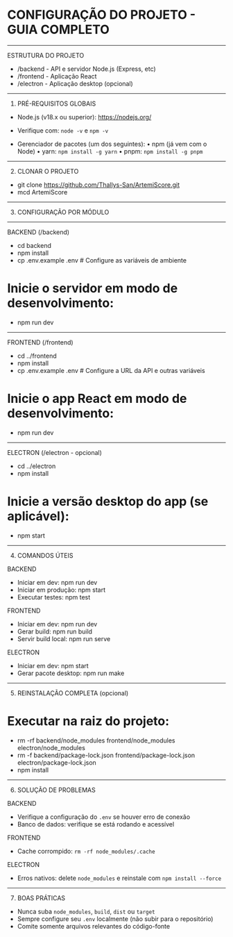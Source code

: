 CONFIGURAÇÃO DO PROJETO - GUIA COMPLETO
=======================================
---------------------
ESTRUTURA DO PROJETO

- /backend     - API e servidor Node.js (Express, etc)
- /frontend    - Aplicação React
- /electron    - Aplicação desktop (opcional)
-------------------------
1. PRÉ-REQUISITOS GLOBAIS

- Node.js (v18.x ou superior): https://nodejs.org/
- Verifique com: `node -v` e `npm -v`

- Gerenciador de pacotes (um dos seguintes):
  • npm (já vem com o Node)
  • yarn: `npm install -g yarn`
  • pnpm: `npm install -g pnpm`
-------------------
2. CLONAR O PROJETO

- git clone https://github.com/Thallys-San/ArtemiScore.git
- mcd ArtemiScore
--------------------------
3. CONFIGURAÇÃO POR MÓDULO

------------------
BACKEND (/backend)

- cd backend
- npm install
- cp .env.example .env  # Configure as variáveis de ambiente
# Inicie o servidor em modo de desenvolvimento:
- npm run dev
--------------------
FRONTEND (/frontend)

- cd ../frontend
- npm install
- cp .env.example .env  # Configure a URL da API e outras variáveis
# Inicie o app React em modo de desenvolvimento:
- npm run dev
-------------------------------
ELECTRON (/electron - opcional)

- cd ../electron
- npm install
# Inicie a versão desktop do app (se aplicável):
- npm start
------------------
4. COMANDOS ÚTEIS


BACKEND
- Iniciar em dev:        npm run dev
- Iniciar em produção:   npm start
- Executar testes:       npm test

FRONTEND
- Iniciar em dev:        npm run dev
- Gerar build:           npm run build
- Servir build local:    npm run serve

ELECTRON
- Iniciar em dev:        npm start
- Gerar pacote desktop:  npm run make
-----------------------------------
5. REINSTALAÇÃO COMPLETA (opcional)

# Executar na raiz do projeto:
- rm -rf backend/node_modules frontend/node_modules electron/node_modules
- rm -f backend/package-lock.json frontend/package-lock.json electron/package-lock.json
- npm install
------------------------
6. SOLUÇÃO DE PROBLEMAS


BACKEND
- Verifique a configuração do `.env` se houver erro de conexão
- Banco de dados: verifique se está rodando e acessível

FRONTEND
- Cache corrompido: `rm -rf node_modules/.cache`

ELECTRON
- Erros nativos: delete `node_modules` e reinstale com `npm install --force`
-----------------
7. BOAS PRÁTICAS

- Nunca suba `node_modules`, `build`, `dist` ou `target`
- Sempre configure seu `.env` localmente (não subir para o repositório)
- Comite somente arquivos relevantes do código-fonte
